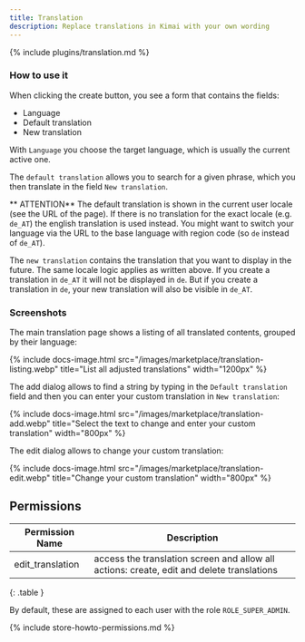 ```yaml
---
title: Translation
description: Replace translations in Kimai with your own wording
---
```


{% include plugins/translation.md %}  

### How to use it

When clicking the create button, you see a form that contains the fields:

- Language
- Default translation
- New translation

With `Language` you choose the target language, which is usually the current active one.

The `default translation` allows you to search for a given phrase, which you then translate in the field `New translation`.

** ATTENTION** 
The default translation is shown in the current user locale (see the URL of the page). 
If there is no translation for the exact locale (e.g. `de_AT`) the english translation is used instead.
You might want to switch your language via the URL to the base language with region code (so `de` instead of `de_AT`). 

The `new translation` contains the translation that you want to display in the future.
The same locale logic applies as written above. If you create a translation in `de_AT` it will not be displayed in `de`.
But if you create a translation in `de`, your new translation will also be visible in `de_AT`.

### Screenshots

The main translation page shows a listing of all translated contents, grouped by their language:

{% include docs-image.html src="/images/marketplace/translation-listing.webp" title="List all adjusted translations" width="1200px" %}

The add dialog allows to find a string by typing in the `Default translation` field and then you can enter your custom translation in `New translation`:

{% include docs-image.html src="/images/marketplace/translation-add.webp" title="Select the text to change and enter your custom translation" width="800px" %}

The edit dialog allows to change your custom translation:

{% include docs-image.html src="/images/marketplace/translation-edit.webp" title="Change your custom translation" width="800px" %}

## Permissions

| Permission Name     | Description                                                                               |
|---------------------|-------------------------------------------------------------------------------------------|
| edit_translation    | access the translation screen and allow all actions: create, edit and delete translations |
{: .table }

By default, these are assigned to each user with the role `ROLE_SUPER_ADMIN`.

{% include store-howto-permissions.md %}

